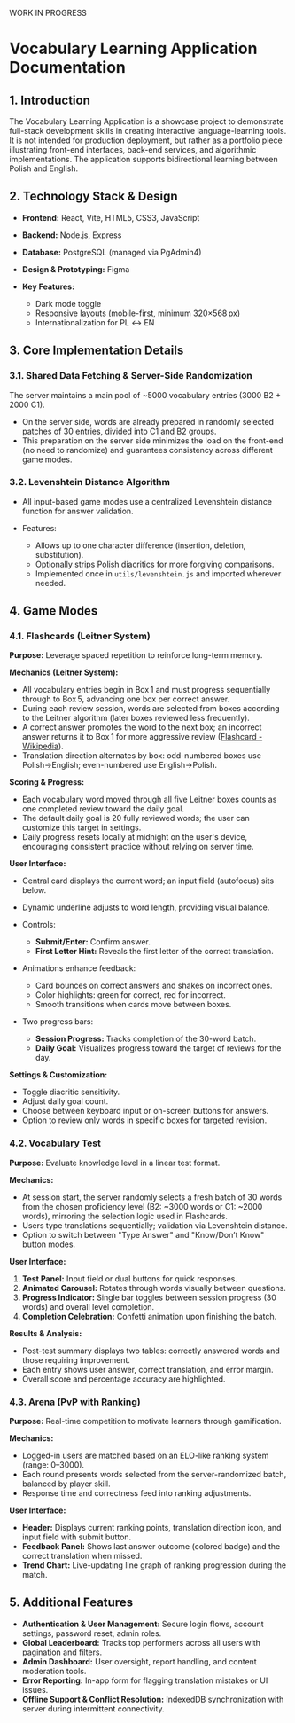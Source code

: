 WORK IN PROGRESS

# Vocabulary Learning Application Documentation

## 1. Introduction

The Vocabulary Learning Application is a showcase project to demonstrate full-stack development skills in creating interactive language-learning tools. It is not intended for production deployment, but rather as a portfolio piece illustrating front-end interfaces, back-end services, and algorithmic implementations. The application supports bidirectional learning between Polish and English.

## 2. Technology Stack & Design

- **Frontend:** React, Vite, HTML5, CSS3, JavaScript
- **Backend:** Node.js, Express
- **Database:** PostgreSQL (managed via PgAdmin4)
- **Design & Prototyping:** Figma
- **Key Features:**

  - Dark mode toggle
  - Responsive layouts (mobile-first, minimum 320×568 px)
  - Internationalization for PL ↔ EN

## 3. Core Implementation Details

### 3.1. Shared Data Fetching & Server-Side Randomization

The server maintains a main pool of \~5000 vocabulary entries (3000 B2 + 2000 C1).

- On the server side, words are already prepared in randomly selected patches of 30 entries, divided into C1 and B2 groups.
- This preparation on the server side minimizes the load on the front-end (no need to randomize) and guarantees consistency across different game modes.

### 3.2. Levenshtein Distance Algorithm

- All input-based game modes use a centralized Levenshtein distance function for answer validation.
- Features:

  - Allows up to one character difference (insertion, deletion, substitution).
  - Optionally strips Polish diacritics for more forgiving comparisons.
  - Implemented once in `utils/levenshtein.js` and imported wherever needed.

## 4. Game Modes

### 4.1. Flashcards (Leitner System)

**Purpose:** Leverage spaced repetition to reinforce long-term memory.

**Mechanics (Leitner System):**

- All vocabulary entries begin in Box 1 and must progress sequentially through to Box 5, advancing one box per correct answer.
- During each review session, words are selected from boxes according to the Leitner algorithm (later boxes reviewed less frequently).
- A correct answer promotes the word to the next box; an incorrect answer returns it to Box 1 for more aggressive review ([Flashcard - Wikipedia]([en.wikipedia.org]%28https://en.wikipedia.org/wiki/Flashcard?utm_source=chatgpt.com%29)).
- Translation direction alternates by box: odd-numbered boxes use Polish→English; even-numbered use English→Polish.

**Scoring & Progress:**

- Each vocabulary word moved through all five Leitner boxes counts as one completed review toward the daily goal.
- The default daily goal is 20 fully reviewed words; the user can customize this target in settings.
- Daily progress resets locally at midnight on the user's device, encouraging consistent practice without relying on server time.

**User Interface:**

- Central card displays the current word; an input field (autofocus) sits below.
- Dynamic underline adjusts to word length, providing visual balance.
- Controls:

  - **Submit/Enter:** Confirm answer.
  - **First Letter Hint:** Reveals the first letter of the correct translation.

- Animations enhance feedback:

  - Card bounces on correct answers and shakes on incorrect ones.
  - Color highlights: green for correct, red for incorrect.
  - Smooth transitions when cards move between boxes.

- Two progress bars:

  - **Session Progress:** Tracks completion of the 30-word batch.
  - **Daily Goal:** Visualizes progress toward the target of reviews for the day.

**Settings & Customization:**

- Toggle diacritic sensitivity.
- Adjust daily goal count.
- Choose between keyboard input or on-screen buttons for answers.
- Option to review only words in specific boxes for targeted revision.

### 4.2. Vocabulary Test

**Purpose:** Evaluate knowledge level in a linear test format.

**Mechanics:**

- At session start, the server randomly selects a fresh batch of 30 words from the chosen proficiency level (B2: \~3000 words or C1: \~2000 words), mirroring the selection logic used in Flashcards.
- Users type translations sequentially; validation via Levenshtein distance.
- Option to switch between "Type Answer" and "Know/Don’t Know" button modes.

**User Interface:**

1. **Test Panel:** Input field or dual buttons for quick responses.
2. **Animated Carousel:** Rotates through words visually between questions.
3. **Progress Indicator:** Single bar toggles between session progress (30 words) and overall level completion.
4. **Completion Celebration:** Confetti animation upon finishing the batch.

**Results & Analysis:**

- Post-test summary displays two tables: correctly answered words and those requiring improvement.
- Each entry shows user answer, correct translation, and error margin.
- Overall score and percentage accuracy are highlighted.

### 4.3. Arena (PvP with Ranking)

**Purpose:** Real-time competition to motivate learners through gamification.

**Mechanics:**

- Logged-in users are matched based on an ELO-like ranking system (range: 0–3000).
- Each round presents words selected from the server-randomized batch, balanced by player skill.
- Response time and correctness feed into ranking adjustments.

**User Interface:**

- **Header:** Displays current ranking points, translation direction icon, and input field with submit button.
- **Feedback Panel:** Shows last answer outcome (colored badge) and the correct translation when missed.
- **Trend Chart:** Live-updating line graph of ranking progression during the match.

## 5. Additional Features

- **Authentication & User Management:** Secure login flows, account settings, password reset, admin roles.
- **Global Leaderboard:** Tracks top performers across all users with pagination and filters.
- **Admin Dashboard:** User oversight, report handling, and content moderation tools.
- **Error Reporting:** In-app form for flagging translation mistakes or UI issues.
- **Offline Support & Conflict Resolution:** IndexedDB synchronization with server during intermittent connectivity.
